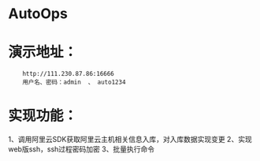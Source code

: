 # AutoOps


# 演示地址：
	    http://111.230.87.86:16666
		用户名、密码：admin  、 auto1234

# 实现功能：
1、调用阿里云SDK获取阿里云主机相关信息入库，对入库数据实现变更
2、实现web版ssh，ssh过程密码加密
3、批量执行命令

